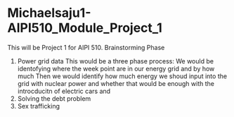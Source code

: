 # Michaelsaju1-AIPI510_Module_Project_1
This will be Project 1 for AIPI 510.
Brainstorming Phase

1. Power grid data
   This would be a three phase process:
   We would be identofying where the week point are in our energy grid and by how much
   Then we would identify how much energy we shoud input into the grid with nuclear power and whether that would be enough with the introcducitn of electric cars and
3. Solving the debt problem
4. Sex trafficking
